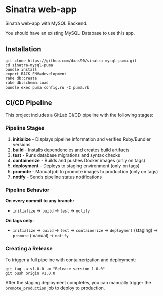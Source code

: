 # Sinatra web-app

Sinatra web-app with MySQL Backend.

You should have an existing MySQL-Database to use this app.

## Installation

```console
git clone https://github.com/dxas90/sinatra-mysql-puma.git
cd sinatra-mysql-puma
bundle install
export RACK_ENV=development
rake db:create
rake db:schema:load
bundle exec puma config.ru -C puma.rb
```

## CI/CD Pipeline

This project includes a GitLab CI/CD pipeline with the following stages:

### Pipeline Stages

1. **initialize** - Displays pipeline information and verifies Ruby/Bundler versions
2. **build** - Installs dependencies and creates build artifacts
3. **test** - Runs database migrations and syntax checks
4. **containerize** - Builds and pushes Docker images (only on tags)
5. **deployment** - Deploys to staging environment (only on tags)
6. **promote** - Manual job to promote images to production (only on tags)
7. **notify** - Sends pipeline status notifications

### Pipeline Behavior

**On every commit to any branch:**
- `initialize` → `build` → `test` → `notify`

**On tags only:**
- `initialize` → `build` → `test` → `containerize` → `deployment` (staging) → `promote` (manual) → `notify`

### Creating a Release

To trigger a full pipeline with containerization and deployment:

```console
git tag -a v1.0.0 -m "Release version 1.0.0"
git push origin v1.0.0
```

After the staging deployment completes, you can manually trigger the `promote_production` job to deploy to production.
